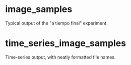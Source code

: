 # image_samples

Typical output of the "a tiempo final" experiment.

# time_series_image_samples

Time-series output, with neatly formatted file names.
